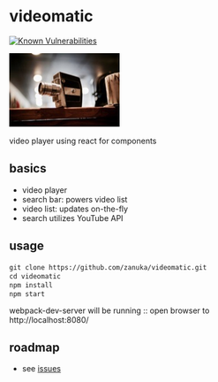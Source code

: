 # videomatic
[![Known Vulnerabilities](https://snyk.io/test/github/zanuka/videomatic/badge.svg?targetFile=package.json)](https://snyk.io/test/github/zanuka/videomatic?targetFile=package.json)

![](./img/videomatic.jpg)

video player using react for components

## basics
- video player
- search bar: powers video list
- video list: updates on-the-fly
- search utilizes YouTube API

## usage

    git clone https://github.com/zanuka/videomatic.git
    cd videomatic
    npm install
    npm start

webpack-dev-server will be running :: open browser to http://localhost:8080/

## roadmap

  - see [issues](https://github.com/zanuka-labs/videomatic/issues)
